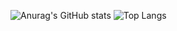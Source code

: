 ![Anurag's GitHub stats](https://github-readme-stats.vercel.app/api?username=foxhappystar)
![Top Langs](https://github-readme-stats.vercel.app/api/top-langs/?username=anuraghazra)
